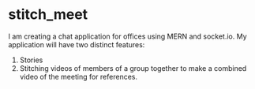 # stitch_meet

I am creating a chat application for offices using MERN and socket.io. My application will have two distinct features:
1. Stories
2. Stitching videos of members of a group together to make a combined video of the meeting for references.
